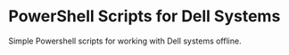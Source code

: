 # PowerShell Scripts for Dell Systems

Simple Powershell scripts for working with Dell systems offline.
